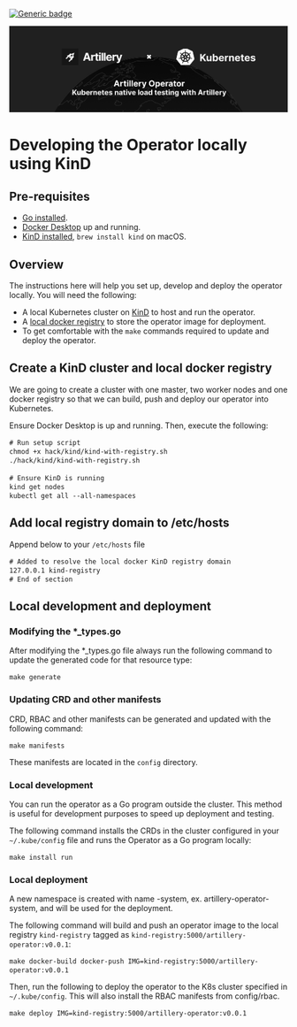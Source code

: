 [![Generic badge](https://img.shields.io/badge/Stage-Early%20Alpha-red.svg)](https://shields.io/)

<img width="1012" alt="Kubernetes native load testing" src="../assets/artillery-operator-header.png">

# Developing the Operator locally using KinD

## Pre-requisites

- [Go installed](https://golang.org/doc/install).
- [Docker Desktop](https://docs.docker.com/desktop/#download-and-install) up and running.
- [KinD installed](https://kind.sigs.k8s.io/docs/user/quick-start#installation), `brew install kind` on macOS.

## Overview

The instructions here will help you set up, develop and deploy the operator locally. You will need the following:

- A local Kubernetes cluster on [KinD](https://kind.sigs.k8s.io) to host and run the operator.
- A [local docker registry](https://docs.docker.com/registry/) to store the operator image for deployment.
- To get comfortable with the `make` commands required to update and deploy the operator.

## Create a KinD cluster and local docker registry

We are going to create a cluster with one master, two worker nodes and one docker registry so that we can build, push
and deploy our operator into Kubernetes.

Ensure Docker Desktop is up and running. Then, execute the following:

```shell
# Run setup script 
chmod +x hack/kind/kind-with-registry.sh
./hack/kind/kind-with-registry.sh

# Ensure KinD is running
kind get nodes
kubectl get all --all-namespaces
```

## Add local registry domain to /etc/hosts

Append below to your `/etc/hosts` file

```text
# Added to resolve the local docker KinD registry domain
127.0.0.1 kind-registry
# End of section
```

## Local development and deployment

### Modifying the *_types.go

After modifying the *_types.go file always run the following command to update the generated code for that resource
type:

```shell
make generate
```

### Updating CRD and other manifests

CRD, RBAC and other manifests can be generated and updated with the following command:

```shell
make manifests
```

These manifests are located in the `config` directory.

### Local development

You can run the operator as a Go program outside the cluster. This method is useful for development purposes to speed up
deployment and testing.

The following command installs the CRDs in the cluster configured in your `~/.kube/config` file and runs the Operator as
a Go program locally:

```shell
make install run
```

### Local deployment

A new namespace is created with name <project-name>-system, ex. artillery-operator-system, and will be used for the
deployment.

The following command will build and push an operator image to the local registry `kind-registry` tagged as
`kind-registry:5000/artillery-operator:v0.0.1`:

```shell
make docker-build docker-push IMG=kind-registry:5000/artillery-operator:v0.0.1
```

Then, run the following to deploy the operator to the K8s cluster specified in `~/.kube/config`. This will also install
the RBAC manifests from config/rbac.

```shell
make deploy IMG=kind-registry:5000/artillery-operator:v0.0.1
```
